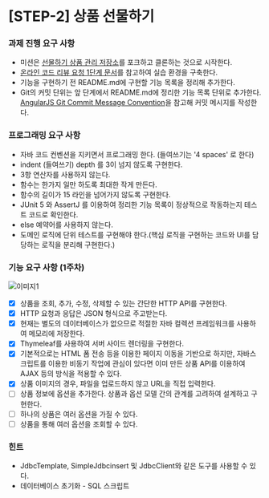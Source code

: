 # [STEP-2] 상품 선물하기

### 과제 진행 요구 사항
- 미션은 [선물하기 상품 관리 저장소](https://github.com/kakao-tech-campus-2nd-step2/spring-gift-product)를 포크하고 클론하는 것으로 시작한다.
- [온라인 코드 리뷰 요청 1단계 문서](https://github.com/next-step/nextstep-docs/blob/master/codereview/review-step1.md)를 참고하여 실습 환경을 구축한다.
- 기능을 구현하기 전 README.md에 구현할 기능 목록을 정리해 추가한다.
- Git의 커밋 단위는 앞 단계에서 README.md에 정리한 기능 목록 단위로 추가한다. [AngularJS Git Commit Message Convention](https://gist.github.com/stephenparish/9941e89d80e2bc58a153)을 참고해 커밋 메시지를 작성한다.

### 프로그래밍 요구 사항 
- 자바 코드 컨벤션을 지키면서 프로그래밍 한다. (들여쓰기는 '4 spaces' 로 한다)
- indent (들여쓰기) depth 를 3이 넘지 않도록 구현한다.
- 3항 연산자를 사용하지 않는다.
- 함수는 한가지 일만 하도록 최대한 작게 만든다.
- 함수의 길이가 15 라인을 넘어가지 않도록 구현한다.
- JUnit 5 와 AssertJ 를 이용하여 정리한 기능 목록이 정상적으로 작동하는지 테스트 코드로 확인한다.
- else 예약어를 사용하지 않는다.
- 도메인 로직에 단위 테스트를 구현해야 한다.(핵심 로직을 구현하는 코드와 UI를 담당하는 로직을 분리해 구현한다.)

### 기능 요구 사항 (1주차)
![이미지1](https://github.com/yunjunghun0116/cnu_db_design/assets/76200940/e819533d-8064-47d0-8357-39ace7c03650)
- [X] 상품을 조회, 추가, 수정, 삭제할 수 있는 간단한 HTTP API를 구현한다.
- [X] HTTP 요청과 응답은 JSON 형식으로 주고받는다.
- [X] 현재는 별도의 데이터베이스가 없으므로 적절한 자바 컬렉션 프레임워크를 사용하여 메모리에 저장한다.
- [X] Thymeleaf를 사용하여 서버 사이드 렌더링을 구현한다.
- [X] 기본적으로는 HTML 폼 전송 등을 이용한 페이지 이동을 기반으로 하지만, 자바스크립트를 이용한 비동기 작업에 관심이 있다면 이미 만든 상품 API를 이용하여 AJAX 등의 방식을 적용할 수 있다.
- [X] 상품 이미지의 경우, 파일을 업로드하지 않고 URL을 직접 입력한다.
- [ ] 상품 정보에 옵션을 추가한다. 상품과 옵션 모델 간의 관계를 고려하여 설계하고 구현한다.
- [ ] 하나의 상품은 여러 옵션을 가질 수 있다.
- [ ] 상품을 통해 여러 옵션을 조회할 수 있다.

### 힌트
- JdbcTemplate, SimpleJdbcinsert 및 JdbcClient와 같은 도구를 사용할 수 있다.
- 데이터베이스 초기화 - SQL 스크립트
